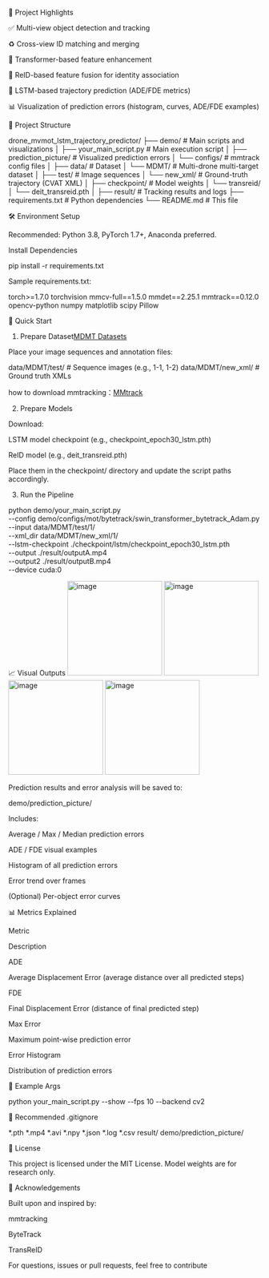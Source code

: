 📆 Project Highlights

✅ Multi-view object detection and tracking

♻️ Cross-view ID matching and merging

🧠 Transformer-based feature enhancement

👤 ReID-based feature fusion for identity association

🔮 LSTM-based trajectory prediction (ADE/FDE metrics)

📊 Visualization of prediction errors (histogram, curves, ADE/FDE examples)

📁 Project Structure

drone_mvmot_lstm_trajectory_predictor/
├── demo/                                # Main scripts and visualizations
│   ├── your_main_script.py              # Main execution script
│   ├── prediction_picture/              # Visualized prediction errors
│   └── configs/                         # mmtrack config files
│
├── data/                                # Dataset
│   └── MDMT/                            # Multi-drone multi-target dataset
│       ├── test/                        # Image sequences
│       └── new_xml/                     # Ground-truth trajectory (CVAT XML)
│
├── checkpoint/                          # Model weights
│   └── transreid/
│       └── deit_transreid.pth
│
├── result/                              # Tracking results and logs
├── requirements.txt                     # Python dependencies
└── README.md                            # This file

🛠️ Environment Setup

Recommended: Python 3.8, PyTorch 1.7+, Anaconda preferred.

Install Dependencies

pip install -r requirements.txt

Sample requirements.txt:

torch>=1.7.0
torchvision
mmcv-full==1.5.0
mmdet==2.25.1
mmtrack==0.12.0
opencv-python
numpy
matplotlib
scipy
Pillow

🚀 Quick Start

1. Prepare Dataset[MDMT Datasets](https://github.com/VisDrone/Multi-Drone-Multi-Object-Detection-and-Tracking)


Place your image sequences and annotation files:

data/MDMT/test/       # Sequence images (e.g., 1-1, 1-2)
data/MDMT/new_xml/    # Ground truth XMLs

how to download mmtracking：[MMtrack](https://github.com/open-mmlab/mmtracking/blob/master/docs/en/install.md)

2. Prepare Models

Download:

LSTM model checkpoint (e.g., checkpoint_epoch30_lstm.pth)

ReID model (e.g., deit_transreid.pth)

Place them in the checkpoint/ directory and update the script paths accordingly.

3. Run the Pipeline

python demo/your_main_script.py \
  --config demo/configs/mot/bytetrack/swin_transformer_bytetrack_Adam.py \
  --input data/MDMT/test/1/ \
  --xml_dir data/MDMT/new_xml/1/ \
  --lstm-checkpoint ./checkpoint/lstm/checkpoint_epoch30_lstm.pth \
  --output ./result/outputA.mp4 \
  --output2 ./result/outputB.mp4 \
  --device cuda:0

📈 Visual Outputs
<img width="189" alt="image" src="https://github.com/user-attachments/assets/cabc197b-8ea4-4259-b42f-0a6d06756581" />
<img width="189" alt="image" src="https://github.com/user-attachments/assets/33ad8cad-39b3-45cb-a3b5-d8e63cf303d2" />
<img width="189" alt="image" src="https://github.com/user-attachments/assets/88bc4967-2eb5-4fc2-aadd-2b2235ee6eee" />
<img width="189" alt="image" src="https://github.com/user-attachments/assets/deb9cea5-b8a8-4566-81e5-97364b7f213c" />



Prediction results and error analysis will be saved to:

demo/prediction_picture/

Includes:

Average / Max / Median prediction errors

ADE / FDE visual examples

Histogram of all prediction errors

Error trend over frames

(Optional) Per-object error curves

📊 Metrics Explained

Metric

Description

ADE

Average Displacement Error (average distance over all predicted steps)

FDE

Final Displacement Error (distance of final predicted step)

Max Error

Maximum point-wise prediction error

Error Histogram

Distribution of prediction errors

📆 Example Args

python your_main_script.py --show --fps 10 --backend cv2

📄 Recommended .gitignore

*.pth
*.mp4
*.avi
*.npy
*.json
*.log
*.csv
result/
demo/prediction_picture/

📓 License

This project is licensed under the MIT License. Model weights are for research only.

🙌 Acknowledgements

Built upon and inspired by:

mmtracking

ByteTrack

TransReID

For questions, issues or pull requests, feel free to contribute

